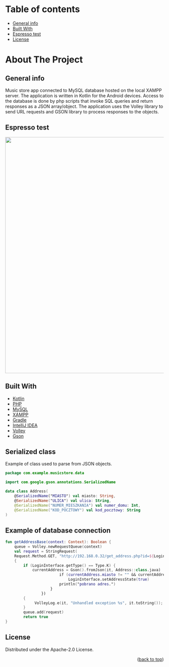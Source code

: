 # Table of contents
* [General info](#general-info)
* [Built With](#built-with)
* [Espresso test](#espresso-test)
* [License](#license)

# About The Project

## General info
Music store app connected to MySQL database hosted on the local XAMPP server. The application is written in Kotlin for the Android devices. Access to the database is done by php scripts that invoke SQL queries and return responses as a JSON array/object. The application uses the Volley library to send URL requests and GSON library to process responses to the objects.

## Espresso test
<img src="https://github.com/jarekkopaczewski/music_store/blob/42b8d69d67fb717a10f988b8de4b53004fa91962/pres.gif" height="750"/>

## Built With

* [Kotlin](https://kotlinlang.org/)
* [PHP](https://www.php.net/)
* [MySQL](https://www.mysql.com/)
* [XAMPP](https://www.apachefriends.org/pl/index.html)
* [Gradle](https://gradle.org/)
* [IntelliJ IDEA](https://www.jetbrains.com/idea/)
* [Volley](https://github.com/google/volley)
* [Gson](https://github.com/google/gson)

## Serialized class 
Example of class used to parse from JSON objects.

```kotlin
package com.example.musicstore.data

import com.google.gson.annotations.SerializedName

data class Address(
    @SerializedName("MIASTO") val miasto: String,
    @SerializedName("ULICA") val ulica: String,
    @SerializedName("NUMER_MIESZKANIA") val numer_domu: Int,
    @SerializedName("KOD_POCZTOWY") val kod_pocztowy: String
)
```
## Example of database connection

```kotlin
fun getAddressBase(context: Context): Boolean {
    queue = Volley.newRequestQueue(context)
    val request = StringRequest(
    Request.Method.GET, "http://192.168.0.32/get_address.php?id=${LoginInterface.getClientID()}",
    {
        if (LoginInterface.getType() == Type.K) {
            currentAddress = Gson().fromJson(it, Address::class.java)
                        if (currentAddress.miasto != "" && currentAddress.ulica != "" && currentAddress.numer_domu != 0 && currentAddress.kod_pocztowy != "")
                            LoginInterface.setAddressState(true)
                        println("pobrano adres.")
                    }
                })
        {
             VolleyLog.e(it, "Unhandled exception %s", it.toString());
        }
        queue.add(request)
        return true          
}

```
## License

Distributed under the Apache-2.0 License.

<p align="right">(<a href="#top">back to top</a>)</p>
